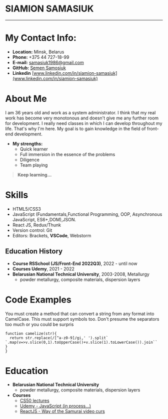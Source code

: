 # SIAMION SAMASIUK

---
# My Contact Info:

* **Location:** Minsk, Belarus 
* **Phone:** +375 44 727-18-99
* **E-mail:** [samasiuk1986@gmail.com](samasiuk1986@gmail.com)
* **GitHub:** [Semen Samosiuk](https://github.com/semmi1986)
* **Linkedin** [www.linkedin.com/in/siamion-samasiuk](www.linkedin.com/in/siamion-samasiuk)

# About Me
I am 36 years old and work as a system administrator. I think that my real work has become very monotonous and doesn't give me any further room for development. I really need classes in which I can develop throughout my life. That's why I'm here. My goal is to gain knowledge in the field of front-end development.

* **My strengths:**
    * Quick learner
    * Full immersion in the essence of the problems
    * Diligence
    * Team playing

> **Keep learning...**

# Skills

* HTML5/CSS3
* JavaScript (Fundamentals,Functional Programming, OOP, Asynchronous JavaScript, ES6+,DOM),JSON.
* React JS, Redux/Thunk
* Version control: Git
* Editors: Brackets, **VSCode**, Webstorm

## Education History
* **Course RSSchool (JS/Front-End 2022Q3)**, 2022 - until now
* **Courses Udemy**, 2021 - 2022
* **Belarusian National Technical University**, 2003-2008, Metallurgy
  * powder metallurgy, composite materials, dispersion layers

# Code Examples
You must create a method that can convert a string from any format into CamelCase. This must support symbols too.
Don't presume the separators too much or you could be surpris
```
function camelize(str){
  return str.replace(/[^a-z0-9]/gi,' ').split` `.map(v=>v.slice(0,1).toUpperCase()+v.slice(1).toLowerCase()).join``
}
}
```
# Education

* **Belarusian National Technical University**
    * powder metallurgy, composite materials, dispersion layers
* **Courses**
    * [CS50 lectures](https://www.youtube.com/channel/UCcabW7890RKJzL968QWEykA)
    * [Udemy - JavaScript (in process...)](https://www.udemy.com/course/javascript_full/)
	 * [ReactJS - Way of the Samurai video curs](https://www.youtube.com/playlist?list=PLcvhF2Wqh7DNVy1OCUpG3i5lyxyBWhGZ8)